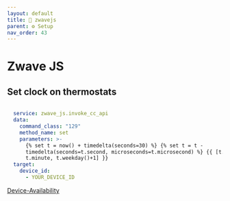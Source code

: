 ```yaml
---
layout: default
title: 🔗 zwavejs
parent: ⚙️ Setup
nav_order: 43
---
```

# Zwave JS

## Set clock on thermostats 

```yaml

  service: zwave_js.invoke_cc_api
  data:
    command_class: "129"
    method_name: set
    parameters: >-
      {% set t = now() + timedelta(seconds=30) %} {% set t = t -
      timedelta(seconds=t.second, microseconds=t.microsecond) %} {{ [t.hour,
      t.minute, t.weekday()+1] }}
  target:
    device_id:
      - YOUR_DEVICE_ID

```

[Device-Availability](https://www.zigbee2mqtt.io/guide/configuration/device-availability.html#availability-advanced-configuration)
